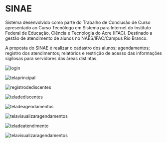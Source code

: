 # SINAE

Sistema desenvolvido como parte do Trabalho de Conclusão de Curso apresentado ao Curso Tecnólogo em Sistema para Internet do Instituto Federal de Educação, Ciência e Tecnologia do Acre (IFAC). Destinado a gestão de atendimento de alunos no NAES/IFAC/Campus Rio Branco.

A proposta do   SINAE é realizar o cadastro dos alunos; agendamentos; registro dos atendimentos; relatórios e restrição de acesso das informações sigilosas para servidores das áreas distintas. 

![login](https://user-images.githubusercontent.com/58611244/98430942-0a974f80-2090-11eb-801d-465a5663286a.png)

![telaprincipal](https://user-images.githubusercontent.com/58611244/98430969-50541800-2090-11eb-965d-96e6f37178aa.jpg)

![registrodediscentes](https://user-images.githubusercontent.com/58611244/98430977-606bf780-2090-11eb-8708-591ceb93b50d.png)

![teladediscentes](https://user-images.githubusercontent.com/58611244/98430979-68c43280-2090-11eb-90df-49a4028adccb.png)

![teladeagendamentos](https://user-images.githubusercontent.com/58611244/98431008-98733a80-2090-11eb-863b-f6c0296b807d.png)

![telavisualizaragendamentos](https://user-images.githubusercontent.com/58611244/98431017-a5902980-2090-11eb-9c82-4f2d11b493ef.png)

![teladeatendimento](https://user-images.githubusercontent.com/58611244/98431023-b476dc00-2090-11eb-9a0a-6635be960a6f.png)

![telavisualizaragendamentos](https://user-images.githubusercontent.com/58611244/98431025-b6d93600-2090-11eb-9dfa-5c773c4d4a43.png)

